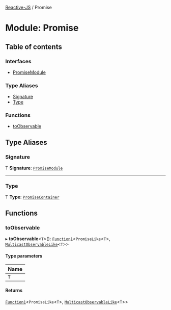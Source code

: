 [Reactive-JS](../README.md) / Promise

# Module: Promise

## Table of contents

### Interfaces

- [PromiseModule](../interfaces/Promise.PromiseModule.md)

### Type Aliases

- [Signature](Promise.md#signature)
- [Type](Promise.md#type)

### Functions

- [toObservable](Promise.md#toobservable)

## Type Aliases

### Signature

Ƭ **Signature**: [`PromiseModule`](../interfaces/Promise.PromiseModule.md)

___

### Type

Ƭ **Type**: [`PromiseContainer`](../interfaces/types.PromiseContainer.md)

## Functions

### toObservable

▸ **toObservable**<`T`\>(): [`Function1`](functions.md#function1)<`PromiseLike`<`T`\>, [`MulticastObservableLike`](../interfaces/types.MulticastObservableLike.md)<`T`\>\>

#### Type parameters

| Name |
| :------ |
| `T` |

#### Returns

[`Function1`](functions.md#function1)<`PromiseLike`<`T`\>, [`MulticastObservableLike`](../interfaces/types.MulticastObservableLike.md)<`T`\>\>
